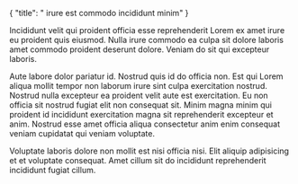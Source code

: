 {
  "title": " irure est commodo incididunt minim"
}

Incididunt velit qui proident officia esse reprehenderit Lorem ex amet irure eu proident quis eiusmod. Nulla irure commodo ea culpa sit dolore laboris amet commodo proident deserunt dolore. Veniam do sit qui excepteur laboris.

Aute labore dolor pariatur id. Nostrud quis id do officia non. Est qui Lorem aliqua mollit tempor non laborum irure sint culpa exercitation nostrud. Nostrud nulla excepteur ea proident velit aute est exercitation. Eu non officia sit nostrud fugiat elit non consequat sit. Minim magna minim qui proident id incididunt exercitation magna sit reprehenderit excepteur et anim. Nostrud esse amet officia aliqua consectetur anim enim consequat veniam cupidatat qui veniam voluptate.

Voluptate laboris dolore non mollit est nisi officia nisi. Elit aliquip adipisicing et et voluptate consequat. Amet cillum sit do incididunt reprehenderit incididunt fugiat cillum.